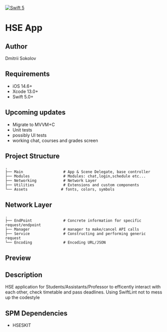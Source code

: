 [![Swift 5](https://img.shields.io/badge/swift-5-red.svg?style=flat)](https://developer.apple.com/swift)

# HSE App

## Author
Dmitrii Sokolov

## Requirements

- iOS 14.6+
- Xcode 13.0+
- Swift 5.0+

## Upcoming updates

- Migrate to MVVM+C
- Unit tests
- possibly UI tests
- working chat, courses and grades screen

## Project Structure

    .
    ├── Main                  # App & Scene Delegate, base controller
    ├── Modules               # Modules: chat,login,schedule etc...
    ├── Networking            # Network Layer
    ├── Utilities             # Extensions and custom components
    └── Assets               # fonts, colors, symbols
    
## Network Layer

    .
    ├── EndPoint              # Concrete information for specific request/endpoint
    ├── Manager               # manager to make/cancel API calls
    ├── Service               # Constructing and performing generic request 
    └── Encoding              # Encoding URL/JSON  
    
## Preview

## Description
HSE application for Students/Assistants/Professor to efficently interact with each other, check timetable and pass deadlines.
Using SwiftLint not to mess up the codestyle
## SPM Dependencies

- HSESKIT

